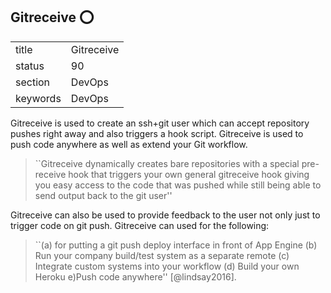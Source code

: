 ## Gitreceive :o:


|          |            |
| -------- | ---------- |
| title    | Gitreceive | 
| status   | 90         |
| section  | DevOps     |
| keywords | DevOps     |



Gitreceive is used to create an ssh+git user which can accept
repository pushes right away and also triggers a hook
script. Gitreceive is used to push code anywhere as well as extend
your Git workflow.

> ``Gitreceive dynamically creates bare repositories with a special
> pre-receive hook that triggers your own general gitreceive hook
> giving you easy access to the code that was pushed while still being
> able to send output back to the git user''


Gitreceive can also be used to provide feedback to the user not only
just to trigger code on git push.  Gitreceive can used for the
following:

> ``(a) for putting a git push deploy interface in front of App Engine
> (b) Run your company build/test system as a separate remote (c)
> Integrate custom systems into your workflow (d) Build your own
> Heroku e)Push code anywhere'' [@lindsay2016].
     
